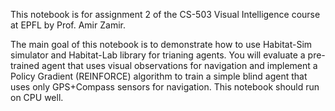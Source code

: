 This notebook is for assignment 2 of the CS-503 Visual Intelligence course at EPFL by Prof. Amir Zamir.

The main goal of this notebook is to demonstrate how to use Habitat-Sim simulator and Habitat-Lab library for trianing agents. You will evaluate a pre-trained agent that uses visual observations for navigation and implement a Policy Gradient (REINFORCE) algorithm to train a simple blind agent that uses only GPS+Compass sensors for navigation. This notebook should run on CPU well.